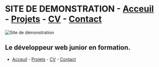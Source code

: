 # SITE DE DEMONSTRATION  - [Acceuil](./Acceuil) - [Projets](./Projets) - [CV](./CV) - [Contact](./Contact)

![Site de démonstration](./img/fond_beige.jpg)

## Le développeur web junior en formation.

- [Acceuil](./Acceuil) - [Projets](./Projets) - [CV](./CV) - [Contact](./Contact)

